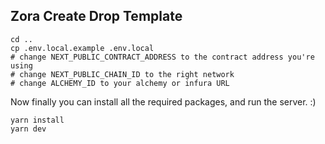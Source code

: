 ## Zora Create Drop Template
```
cd ..
cp .env.local.example .env.local
# change NEXT_PUBLIC_CONTRACT_ADDRESS to the contract address you're using
# change NEXT_PUBLIC_CHAIN_ID to the right network
# change ALCHEMY_ID to your alchemy or infura URL
```

Now finally you can install all the required packages, and run the server. :)

```
yarn install
yarn dev

